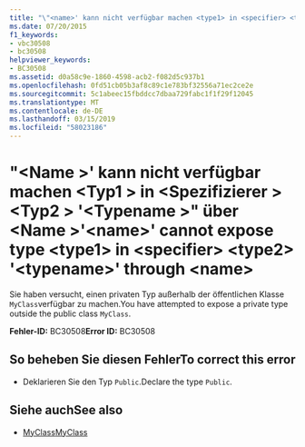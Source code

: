 ```yaml
---
title: "\"<name>' kann nicht verfügbar machen <type1> in <specifier> <type2> \"<typename>\"über <name>"
ms.date: 07/20/2015
f1_keywords:
- vbc30508
- bc30508
helpviewer_keywords:
- BC30508
ms.assetid: d0a58c9e-1860-4598-acb2-f082d5c937b1
ms.openlocfilehash: 0fd51cb05b3af8c89c1e783bf32556a71ec2ce2e
ms.sourcegitcommit: 5c1abeec15fbddcc7dbaa729fabc1f1f29f12045
ms.translationtype: MT
ms.contentlocale: de-DE
ms.lasthandoff: 03/15/2019
ms.locfileid: "58023186"
---
```

# <a name="name-cannot-expose-type-type1-in-specifier-type2-typename-through-name"></a><span data-ttu-id="c0976-102">"\<Name >' kann nicht verfügbar machen \<Typ1 > in \<Spezifizierer > \<Typ2 > '\<Typename >" über \<Name ></span><span class="sxs-lookup"><span data-stu-id="c0976-102">'\<name>' cannot expose type \<type1> in \<specifier> \<type2> '\<typename>' through \<name></span></span>
<span data-ttu-id="c0976-103">Sie haben versucht, einen privaten Typ außerhalb der öffentlichen Klasse `MyClass`verfügbar zu machen.</span><span class="sxs-lookup"><span data-stu-id="c0976-103">You have attempted to expose a private type outside the public class `MyClass`.</span></span>  
  
 <span data-ttu-id="c0976-104">**Fehler-ID:** BC30508</span><span class="sxs-lookup"><span data-stu-id="c0976-104">**Error ID:** BC30508</span></span>  
  
## <a name="to-correct-this-error"></a><span data-ttu-id="c0976-105">So beheben Sie diesen Fehler</span><span class="sxs-lookup"><span data-stu-id="c0976-105">To correct this error</span></span>  
  
-   <span data-ttu-id="c0976-106">Deklarieren Sie den Typ `Public`.</span><span class="sxs-lookup"><span data-stu-id="c0976-106">Declare the type `Public`.</span></span>  
  
## <a name="see-also"></a><span data-ttu-id="c0976-107">Siehe auch</span><span class="sxs-lookup"><span data-stu-id="c0976-107">See also</span></span>

- [<span data-ttu-id="c0976-108">MyClass</span><span class="sxs-lookup"><span data-stu-id="c0976-108">MyClass</span></span>](~/docs/visual-basic/programming-guide/program-structure/me-my-mybase-and-myclass.md#myclass)
